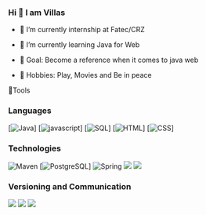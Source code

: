 ### Hi 👋 I am Villas



- 🔭 I’m currently internship at Fatec/CRZ
- 🌱 I’m currently learning Java for Web

- 🎯 Goal: Become a reference when it comes to java web
- 🚀 Hobbies: Play, Movies and Be in peace


🔧Tools

### Languages
[![Java](https://img.shields.io/badge/-Java-000?&logo=Java&logoColor=007396)] 
[![javascript](https://img.shields.io/badge/-Javascript-000?&logo=JavaScript&logoColor=ddc508)]
[![SQL](https://img.shields.io/badge/-SQL-000?&logo=PostgreSql&logoColor=336791)]
[![HTML](https://img.shields.io/badge/-HTML-000?&logo=Html&logoColor=ddc508)]
[![CSS](https://img.shields.io/badge/-CSS-000?&logo=CSS&logoColor=ddc508)]

### Technologies
![Maven](https://img.shields.io/badge/-Maven-000?&logo=apache-maven&logoColor=CD5C5C)
[![PostgreSQL](https://img.shields.io/badge/-PostgreSQL-000?&logo=PostgreSql&logoColor=336791)]
![Spring](https://img.shields.io/badge/-Spring-000?&logo=Spring)
<img src="https://img.shields.io/badge/-Bootstrap-563d7c?style=flat-square&logo=bootstrap&logoColor=white&link=https://getbootstrap.com/"/>
<img src="https://img.shields.io/badge/-MySQL-0078D6?style=flat-square&logo=MySQL&logoColor=white&link=https://www.mysql.com/"/>

### Versioning and Communication
<img src="https://img.shields.io/badge/-Git-FF0000?style=flat-square&logo=git&logoColor=white&link=https://git-scm.com"/> 
<img src="https://img.shields.io/badge/-GitHub-181717?style=flat-square&logo=github&link=https://github.com/savio-2-lopes/"/>
<img src="https://img.shields.io/badge/-Discord-738ADB?style=flat-square&logo=Discord&logoColor=white&link=https://discord.com"/>
